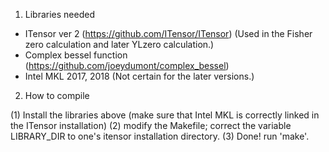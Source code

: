 1. Libraries needed

- ITensor ver 2 (https://github.com/ITensor/ITensor)
 (Used in the Fisher zero calculation and later YLzero calculation.)
- Complex bessel function (https://github.com/joeydumont/complex_bessel)
- Intel MKL 2017, 2018 (Not certain for the later versions.)

2. How to compile 

(1) Install the libraries above (make sure that Intel MKL is correctly linked in the ITensor installation)
(2) modify the Makefile;
correct the variable LIBRARY_DIR to one's itensor installation directory.
(3) Done! run 'make'. 
